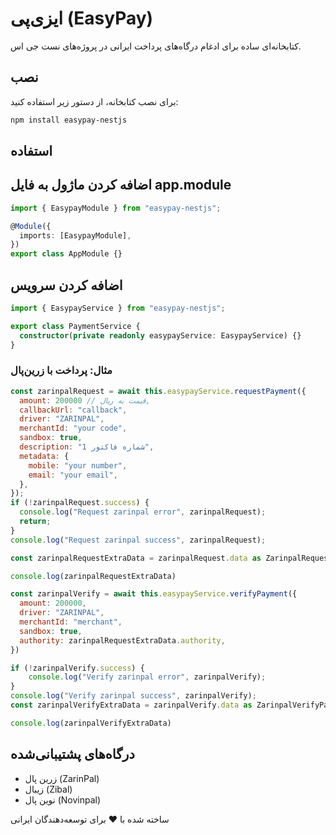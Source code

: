 # ایزی‌پی (EasyPay)

کتابخانه‌ای ساده برای ادغام درگاه‌های پرداخت ایرانی در پروژه‌های نست جی اس.

## نصب

برای نصب کتابخانه، از دستور زیر استفاده کنید:

```bash
npm install easypay-nestjs
```

## استفاده

## اضافه کردن ماژول به فایل app.module

```typescript
import { EasypayModule } from "easypay-nestjs";

@Module({
  imports: [EasypayModule],
})
export class AppModule {}
```

## اضافه کردن سرویس

```typescript
import { EasypayService } from "easypay-nestjs";

export class PaymentService {
  constructor(private readonly easypayService: EasypayService) {}
}
```

### مثال: پرداخت با زرین‌پال

```javascript
const zarinpalRequest = await this.easypayService.requestPayment({
  amount: 200000 // قیمت به ریال,
  callbackUrl: "callback",
  driver: "ZARINPAL",
  merchantId: "your code",
  sandbox: true,
  description: "شماره فاکتور 1",
  metadata: {
    mobile: "your number",
    email: "your email",
  },
});
if (!zarinpalRequest.success) {
  console.log("Request zarinpal error", zarinpalRequest);
  return;
}
console.log("Request zarinpal success", zarinpalRequest);

const zarinpalRequestExtraData = zarinpalRequest.data as ZarinpalRequestResponseExtraData;

console.log(zarinpalRequestExtraData)

const zarinpalVerify = await this.easypayService.verifyPayment({
  amount: 200000,
  driver: "ZARINPAL",
  merchantId: "merchant",
  sandbox: true,
  authority: zarinpalRequestExtraData.authority,
})

if (!zarinpalVerify.success) {
    console.log("Verify zarinpal error", zarinpalVerify);
}
console.log("Verify zarinpal success", zarinpalVerify);
const zarinpalVerifyExtraData = zarinpalVerify.data as ZarinpalVerifyPaymentResponseExtraData;

console.log(zarinpalVerifyExtraData)


```

## درگاه‌های پشتیبانی‌شده

- زرین‌ پال (ZarinPal)
- زیبال (Zibal)
- نوین پال (Novinpal)

ساخته شده با ❤️ برای توسعه‌دهندگان ایرانی
